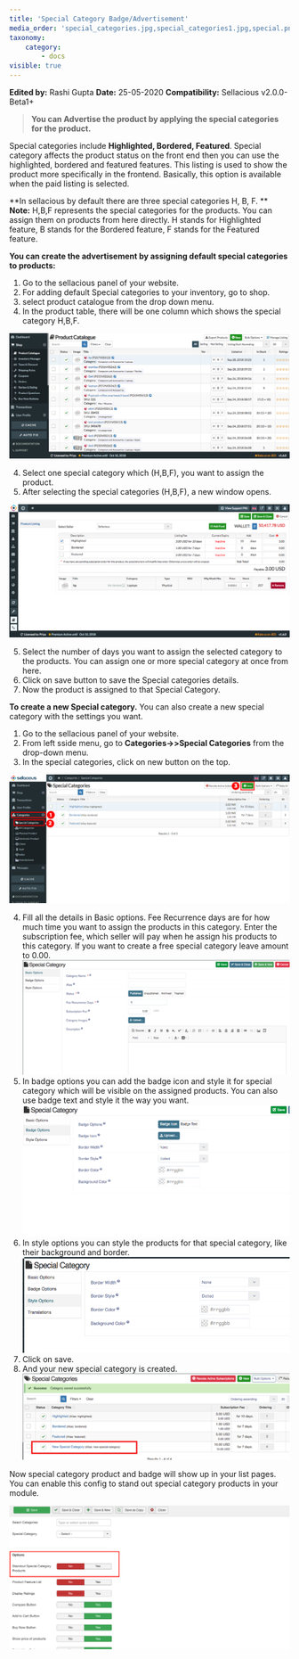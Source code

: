 ```yaml
---
title: 'Special Category Badge/Advertisement'
media_order: 'special_categories.jpg,special_categories1.jpg,special.png,special1.png,Screen Shot 2020-05-25 at 12.17.56 PM.png,Screen Shot 2020-05-25 at 12.18.02 PM.png,Screen Shot 2020-05-25 at 12.18.18 PM.png,screenshot-localhost-2020.05.25-12_26_33.png,Screen Shot 2020-05-28 at 6.19.35 PM.png'
taxonomy:
    category:
        - docs
visible: true
---
```


**Edited by:** Rashi Gupta
**Date:** 25-05-2020
**Compatibility:** Sellacious v2.0.0-Beta1+

> **You can Advertise the product by applying the special categories for the product.**

Special categories include **Highlighted, Bordered, Featured**. Special category affects the product status on the front end then you can use the highlighted, bordered and featured features. This listing is used to show the product more specifically in the frontend. Basically, this option is available when the paid listing is selected.

**In sellacious by default there are three special categories H, B, F.
**
**Note:** H,B,F represents the special categories for the products. You can assign them on products from here directly.
H stands for Highlighted feature, B stands for the Bordered feature, F stands for the Featured feature.

**You can create the advertisement by assigning default special categories to products:**

1. Go to the sellacious panel of your website.
2. For adding default Special categories to your inventory, go to shop.
3. select product catalogue from the drop down menu.
4. In the product table, there will be one column which shows the special category H,B,F.

![](special.png)

4. Select one special category which (H,B,F), you want to assign the product.
5. After selecting the special categories (H,B,F), a new window opens.

![](special1.png)

5. Select the number of days you want to assign the selected category to the products. You can assign one or more special category at once from here.
6. Click on save button to save the Special categories details.
7. Now the product is assigned to that Special Category.

**To create a new Special category.**
You can also create a new special category with the settings you want.

1. Go to the sellacious panel of your website.
2. From left sside menu, go to **Categories->>Special Categories** from the drop-down menu.
3. In the special categories, click on new button on the top.

![](special_categories.jpg)

4. Fill all the details in Basic options. Fee Recurrence days are for how much time you want to assign the products in this category. Enter the subscription fee, which seller will pay when he assign his products to this category. If you want to create a free special category leave amount to 0.00.
![](Screen%20Shot%202020-05-25%20at%2012.17.56%20PM.png)
5. In badge options you can add the badge icon and style it for special category which will be visible on the assigned products. You can also use badge text and style it the way you want.
![](Screen%20Shot%202020-05-25%20at%2012.18.02%20PM.png)
6. In style options you can style the products for that special category, like their background and border.
![](Screen%20Shot%202020-05-28%20at%206.19.35%20PM.png)
7. Click on save.
8. And your new special category is created.
![](screenshot-localhost-2020.05.25-12_26_33.png)

Now special category product and badge will show up in your list pages. You can enable this config to stand out special category products in your module.

![](Screenshot%202020-06-05%20at%2010.30.26%20AM.png)